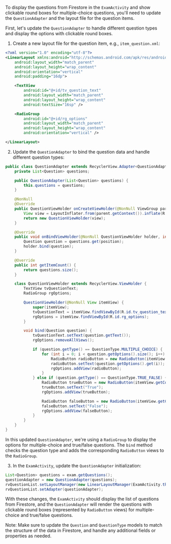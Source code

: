 To display the questions from Firestore in the `ExamActivity` and show clickable round boxes for multiple-choice questions, you'll need to update the `QuestionAdapter` and the layout file for the question items.

First, let's update the `QuestionAdapter` to handle different question types and display the options with clickable round boxes.

1. Create a new layout file for the question item, e.g., `item_question.xml`:

```xml
<?xml version="1.0" encoding="utf-8"?>
<LinearLayout xmlns:android="http://schemas.android.com/apk/res/android"
    android:layout_width="match_parent"
    android:layout_height="wrap_content"
    android:orientation="vertical"
    android:padding="16dp">

    <TextView
        android:id="@+id/tv_question_text"
        android:layout_width="match_parent"
        android:layout_height="wrap_content"
        android:textSize="16sp" />

    <RadioGroup
        android:id="@+id/rg_options"
        android:layout_width="match_parent"
        android:layout_height="wrap_content"
        android:orientation="vertical" />

</LinearLayout>
```

2. Update the `QuestionAdapter` to bind the question data and handle different question types:

```java
public class QuestionAdapter extends RecyclerView.Adapter<QuestionAdapter.QuestionViewHolder> {
    private List<Question> questions;

    public QuestionAdapter(List<Question> questions) {
        this.questions = questions;
    }

    @NonNull
    @Override
    public QuestionViewHolder onCreateViewHolder(@NonNull ViewGroup parent, int viewType) {
        View view = LayoutInflater.from(parent.getContext()).inflate(R.layout.item_question, parent, false);
        return new QuestionViewHolder(view);
    }

    @Override
    public void onBindViewHolder(@NonNull QuestionViewHolder holder, int position) {
        Question question = questions.get(position);
        holder.bind(question);
    }

    @Override
    public int getItemCount() {
        return questions.size();
    }

    class QuestionViewHolder extends RecyclerView.ViewHolder {
        TextView tvQuestionText;
        RadioGroup rgOptions;

        QuestionViewHolder(@NonNull View itemView) {
            super(itemView);
            tvQuestionText = itemView.findViewById(R.id.tv_question_text);
            rgOptions = itemView.findViewById(R.id.rg_options);
        }

        void bind(Question question) {
            tvQuestionText.setText(question.getText());
            rgOptions.removeAllViews();

            if (question.getType() == QuestionType.MULTIPLE_CHOICE) {
                for (int i = 0; i < question.getOptions().size(); i++) {
                    RadioButton radioButton = new RadioButton(itemView.getContext());
                    radioButton.setText(question.getOptions().get(i));
                    rgOptions.addView(radioButton);
                }
            } else if (question.getType() == QuestionType.TRUE_FALSE) {
                RadioButton trueButton = new RadioButton(itemView.getContext());
                trueButton.setText("True");
                rgOptions.addView(trueButton);

                RadioButton falseButton = new RadioButton(itemView.getContext());
                falseButton.setText("False");
                rgOptions.addView(falseButton);
            }
        }
    }
}
```

In this updated `QuestionAdapter`, we're using a `RadioGroup` to display the options for multiple-choice and true/false questions. The `bind` method checks the question type and adds the corresponding `RadioButton` views to the `RadioGroup`.

3. In the `ExamActivity`, update the `QuestionAdapter` initialization:

```java
List<Question> questions = exam.getQuestions();
questionAdapter = new QuestionAdapter(questions);
rvQuestionList.setLayoutManager(new LinearLayoutManager(ExamActivity.this));
rvQuestionList.setAdapter(questionAdapter);
```

With these changes, the `ExamActivity` should display the list of questions from Firestore, and the `QuestionAdapter` will render the questions with clickable round boxes (represented by `RadioButton` views) for multiple-choice and true/false questions.

Note: Make sure to update the `Question` and `QuestionType` models to match the structure of the data in Firestore, and handle any additional fields or properties as needed.
